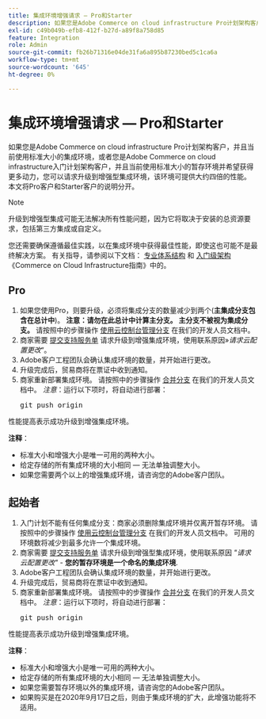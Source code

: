 ```yaml
---
title: 集成环境增强请求 — Pro和Starter
description: 如果您是Adobe Commerce on cloud infrastructure Pro计划架构客户，并且当前使用标准大小的集成环境，或者您是Adobe Commerce on cloud infrastructure入门计划架构客户，并且当前使用标准大小的暂存环境并希望获得更多动力，您可以请求升级到增强型集成环境，该环境可提供大约四倍的性能。 本文将Pro客户和Starter客户的说明分开。
exl-id: c49b049b-efb8-412f-b27d-a89f8a758d85
feature: Integration
role: Admin
source-git-commit: fb26b71316e04de31fa6a895b87230bed5c1ca6a
workflow-type: tm+mt
source-wordcount: '645'
ht-degree: 0%

---
```


# 集成环境增强请求 — Pro和Starter

如果您是Adobe Commerce on cloud infrastructure Pro计划架构客户，并且当前使用标准大小的集成环境，或者您是Adobe Commerce on cloud infrastructure入门计划架构客户，并且当前使用标准大小的暂存环境并希望获得更多动力，您可以请求升级到增强型集成环境，该环境可提供大约四倍的性能。 本文将Pro客户和Starter客户的说明分开。

>[!NOTE]
>
> 升级到增强型集成可能无法解决所有性能问题，因为它将取决于安装的总资源要求，包括第三方集成或自定义。
>
> 您还需要确保遵循最佳实践，以在集成环境中获得最佳性能，即使这也可能不是最终解决方案。 有关指导，请参阅以下文档： [专业体系结构](https://experienceleague.adobe.com/en/docs/commerce-cloud-service/user-guide/architecture/pro-architecture#integration-environment) 和 [入门级架构](https://experienceleague.adobe.com/en/docs/commerce-cloud-service/user-guide/architecture/starter-architecture#staging-environment) 《Commerce on Cloud Infrastructure指南》中的。

## Pro

1. 如果您使用Pro，则要升级，必须将集成分支的数量减少到两个(**主集成分支包含在总计中**)。 **注意：请勿在此总计中计算主分支。 主分支不被视为集成分支。** 请按照中的步骤操作 [使用云控制台管理分支](https://experienceleague.adobe.com/docs/commerce-cloud-service/user-guide/project/console-branches.html) 在我们的开发人员文档中。
1. 商家需要 [提交支持服务单](/help/help-center-guide/help-center/magento-help-center-user-guide.md#submit-ticket) 请求升级到增强集成环境，使用联系原因»*请求云配置更改*“。
1. Adobe客户工程团队会确认集成环境的数量，并开始进行更改。
1. 升级完成后，贸易商将在票证中收到通知。
1. 商家重新部署集成环境。 请按照中的步骤操作 [合并分支](https://devdocs.magento.com/cloud/env/environments-start.html#merge) 在我们的开发人员文档中。 *注意*：运行以下项时，将自动进行部署： <pre>git push origin <branch-name></pre>

性能提高表示成功升级到增强集成环境。

**注释**：

* 标准大小和增强大小是唯一可用的两种大小。
* 给定存储的所有集成环境的大小相同 — 无法单独调整大小。
* 如果您需要两个以上的增强集成环境，请咨询您的Adobe客户团队。

## 起始者

1. 入门计划不能有任何集成分支：商家必须删除集成环境并仅离开暂存环境。 请按照中的步骤操作 [使用云控制台管理分支](https://experienceleague.adobe.com/docs/commerce-cloud-service/user-guide/project/console-branches.html) 在我们的开发人员文档中。 可用的环境数将减少到最多允许一个集成环境。
1. 商家需要 [提交支持服务单](/help/help-center-guide/help-center/magento-help-center-user-guide.md#submit-ticket) 请求升级到增强型集成环境，使用联系原因 *&quot;请求云配置更改&quot;* -  **您的暂存环境是一个命名的集成环境**.
1. Adobe客户工程团队会确认集成环境的数量，并开始进行更改。
1. 升级完成后，贸易商将在票证中收到通知。
1. 商家重新部署集成环境。 请按照中的步骤操作 [合并分支](https://devdocs.magento.com/cloud/env/environments-start.html#merge) 在我们的开发人员文档中。 *注意*：运行以下项时，将自动进行部署： <pre>git push origin <branch-name></pre>

性能提高表示成功升级到增强集成环境。

**注释**：

* 标准大小和增强大小是唯一可用的两种大小。
* 给定存储的所有集成环境的大小相同 — 无法单独调整大小。
* 如果您需要暂存环境以外的集成环境，请咨询您的Adobe客户团队。
* 如果购买是在2020年9月17日之后，则由于集成环境的扩大，此增强功能将不适用。

